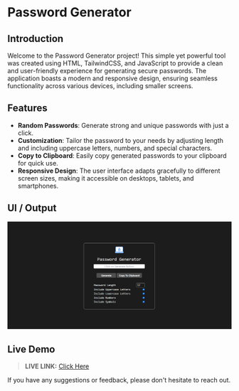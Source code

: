 # Password Generator

## Introduction

Welcome to the Password Generator project! This simple yet powerful tool was created using HTML, TailwindCSS, and JavaScript to provide a clean and user-friendly experience for generating secure passwords. The application boasts a modern and responsive design, ensuring seamless functionality across various devices, including smaller screens.

## Features

- **Random Passwords**: Generate strong and unique passwords with just a click.
- **Customization**: Tailor the password to your needs by adjusting length and including uppercase letters, numbers, and special characters.
- **Copy to Clipboard**: Easily copy generated passwords to your clipboard for quick use.
- **Responsive Design**: The user interface adapts gracefully to different screen sizes, making it accessible on desktops, tablets, and smartphones.

## UI / Output

![Password Generator Project UI/Output](./dist/assets/ui.png)

## Live Demo

> __LIVE LINK:__ [Click Here](https://yuvrajshrirame.github.io/javascript-projects/04-password-generator/dist/index.html "Open Password Generator Project")

If you have any suggestions or feedback, please don't hesitate to reach out.